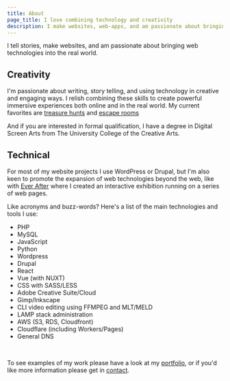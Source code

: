 ```yaml
---
title: About
page_title: I love combining technology and creativity
description: I make websites, web-apps, and am passionate about bringing web technologies into the real world.
---
```


I tell stories, make websites, and am passionate about bringing web technologies into the real world.

## Creativity

I'm passionate about writing, story telling, and using technology in creative and engaging ways. I relish combining these skills to create powerful immersive experiences both online and in the real world. My current favorites are [treasure hunts](/portfolio/trove) and [escape rooms](/portfolio/20000-leagues)

And if you are interested in formal qualification, I have a degree in Digital Screen Arts from The University College of the Creative Arts.

## Technical

For most of my website projects I use WordPress or Drupal, but I'm also keen to promote the expansion of web technologies beyond the web, like with [Ever After](/portfolio/ever-after) where I created an interactive exhibition running on a series of web pages.

Like acronyms and buzz-words? Here's a list of the main technologies and tools I use:

- PHP
- MySQL
- JavaScript
- Python
- Wordpress
- Drupal
- React
- Vue (with NUXT)
- CSS with SASS/LESS
- Adobe Creative Suite/Cloud
- Gimp/Inkscape
- CLI video editing using FFMPEG and MLT/MELD
- LAMP stack administration
- AWS (S3, RDS, Cloudfront)
- Cloudflare (including Workers/Pages)
- General DNS

<br>

To see examples of my work please have a look at my [portfolio](/#portfolio), or if you'd like more information please get in [contact](/contact).